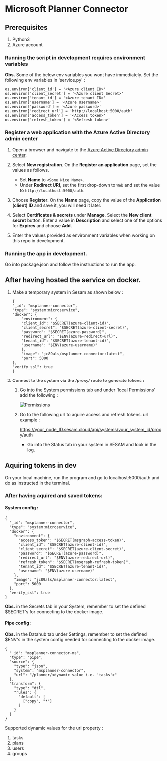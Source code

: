 # Microsoft Planner Connector

## Prerequisites

1. Python3
2. Azure account

### Running the script in development requires environment variables
**Obs.** Some of the below env variables you wont have immediately.
Set the following env variables in 'service.py' :
```
os.environ['client_id'] = '<Azure client ID>'
os.environ['client_secret'] = '<Azure client Secret>'
os.environ['tenant_id'] = '<Azure tenant ID>'
os.environ['username'] = '<Azure Username>'
os.environ['password'] = '<Azure password>'
os.environ['redirect_url'] = 'http://localhost:5000/auth'
os.environ['access_token'] = '<Access token>'
os.environ['refresh_token'] = '<Refresh token>'
````

### Register a web application with the Azure Active Directory admin center

1. Open a browser and navigate to the [Azure Active Directory admin center](https://aad.portal.azure.com).

2. Select **New registration**. On the **Register an application** page, set the values as follows.

    - Set **Name** to `<Some Nice Name>`.
    - Under **Redirect URI**, set the first drop-down to `Web` and set the value to `http://localhost:5000/auth`.

3. Choose **Register**. On the **Name** page, copy the value of the **Application (client) ID** and save it, you will need it later.

4. Select **Certificates & secrets** under **Manage**. Select the **New client secret** button. Enter a value in **Description** and select one of the options for **Expires** and choose **Add**.

5. Enter the values provided as environment variables when working on this repo in development.

### Running the app in development.

Go into package.json and follow the instructions to run the app.

## After having hosted the service on docker.

1. Make a temporary system in Sesam as shown below :
    ```
    {
    "_id": "msplanner-connector",
    "type": "system:microservice",
    "docker": {
        "environment": {
        "client_id": "$SECRET(azure-client-id)",
        "client_secret": "$SECRET(azure-client-secret)",
        "password": "$SECRET(azure-password)",
        "redirect_url": "$ENV(azure-redirect-url)",
        "tenant_id": "$SECRET(azure-tenant-id)",
        "username": "$ENV(azure-username)"
        },
        "image": "jc89als/msplanner-connector:latest",
        "port": 5000
    },
    "verify_ssl": true
    }
    ```

2. Connect to the system via the /proxy/ route to generate tokens :

    1. Go into the System permissions tab and under 'local Permissions' add the following :

        ![Permissions](Permissions.png)

    2. Go to the following url to aquire access and refresh tokens.
        url example :

        https://your_node_ID.sesam.cloud/api/systems/your_system_id/proxy/auth

        - Go into the Status tab in your system in SESAM and look in the log.

## Aquiring tokens in dev

On your local machine, run the program and go to localhost:5000/auth and do as instructed in the terminal.

### After having aquired and saved tokens:

#### System config :
```
{
  "_id": "msplanner-connector",
  "type": "system:microservice",
  "docker": {
    "environment": {
      "access_token": "$SECRET(msgraph-access-token)",
      "client_id": "$SECRET(azure-client-id)",
      "client_secret": "$SECRET(azure-client-secret)",
      "password": "$SECRET(azure-password)",
      "redirect_url": "$ENV(azure-redirect-url)",
      "refresh_token": "$SECRET(msgraph-refresh-token)",
      "tenant_id": "$SECRET(azure-tenant-id)",
      "username": "$ENV(azure-username)"
    },
    "image": "jc89als/msplanner-connector:latest",
    "port": 5000
  },
  "verify_ssl": true
}

```
**Obs.** in the Secrets tab in your System, remember to set the defined $SECRET's for connecting to the docker image.

#### Pipe config :

**Obs.** in the Datahub tab under Settings, remember to set the defined $ENV's in the system config needed for connecting to the docker image.
```
{
  "_id": "msplanner-connector-ms",
  "type": "pipe",
  "source": {
    "type": "json",
    "system": "msplanner-connector",
    "url": "/planner/<dynamic value i.e. 'tasks'>"
  },
  "transform": {
    "type": "dtl",
    "rules": {
      "default": [
        ["copy", "*"]
      ]
    }
  }
}
```

Supported dynamic values for the url property :
1. tasks
2. plans
3. users
4. groups